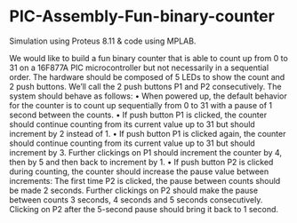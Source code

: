 # PIC-Assembly-Fun-binary-counter

Simulation using Proteus 8.11 & code using MPLAB.

We would like to build a fun binary counter that is able to count up from 0 to 31 on a 16F877A PIC microcontroller but not necessarily in a sequential order. The hardware should be composed of 5 LEDs to show the count and 2 push buttons. We’ll call the 2 push buttons P1 and P2 consecutively. The system should behave as follows:
• When powered up, the default behavior for the counter is to count up sequentially from 0 to 31 with a pause of 1 second between the counts.
• If push button P1 is clicked, the counter should continue counting from its current value up to 31 but should increment by 2 instead of 1.
• If push button P1 is clicked again, the counter should continue counting from its current value up to 31 but should increment by 3. Further clickings on P1 should increment the counter by 4, then by 5 and then back to increment by 1.
• If push button P2 is clicked during counting, the counter should increase the pause value between increments: The first time P2 is clicked, the pause between counts
should be made 2 seconds. Further clickings on P2 should make the pause between counts 3 seconds, 4 seconds and 5 seconds consecutively. Clicking on P2 after the 5-second pause should bring it back to 1 second.
